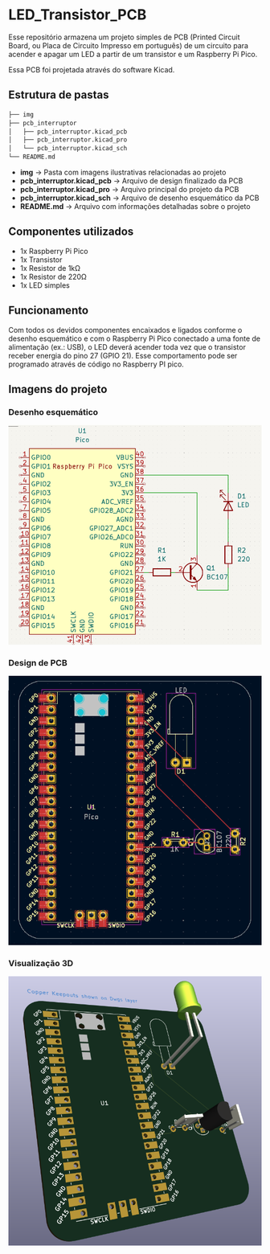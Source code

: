 # LED_Transistor_PCB

Esse repositório armazena um projeto simples de PCB (Printed Circuit Board, ou Placa de Circuito Impresso em português) de um circuito para acender e apagar um LED a partir de um transistor e um Raspberry Pi Pico.

Essa PCB foi projetada através do software Kicad.

## Estrutura de pastas

```bash
├── img
├── pcb_interruptor
│   ├── pcb_interruptor.kicad_pcb
│   ├── pcb_interruptor.kicad_pro
│   └── pcb_interruptor.kicad_sch
└── README.md
```

- **img** -> Pasta com imagens ilustrativas relacionadas ao projeto
- **pcb_interruptor.kicad_pcb** -> Arquivo de design finalizado da PCB
- **pcb_interruptor.kicad_pro** -> Arquivo principal do projeto da PCB
- **pcb_interruptor.kicad_sch** -> Arquivo de desenho esquemático da PCB
- **README.md** -> Arquivo com informações detalhadas sobre o projeto

## Componentes utilizados

- 1x Raspberry Pi Pico
- 1x Transistor
- 1x Resistor de 1kΩ
- 1x Resistor de 220Ω
- 1x LED simples

## Funcionamento

Com todos os devidos componentes encaixados e ligados conforme o desenho esquemático e com o Raspberry Pi Pico conectado a uma fonte de alimentação (ex.: USB), o LED deverá acender toda vez que o transistor receber energia do pino 27 (GPIO 21). Esse comportamento pode ser programado através de código no Raspberry PI pico.

## Imagens do projeto

### Desenho esquemático

![](./img/pcb_desenho_esquematico.png)

### Design de PCB

![](./img/pcb_design.png)

### Visualização 3D

![](./img/pcb_3d_view.png)
